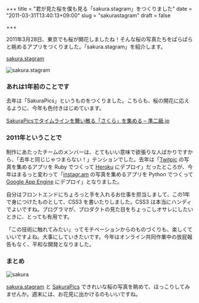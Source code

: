 +++
title = "君が見た桜を僕も見る「sakura.stagram」をつくりました"
date = "2011-03-31T13:40:13+09:00"
slug = "sakurastagram"
draft = false

+++

<p>2011年3月28日、東京でも桜が開花しましたね！そんな桜の写真たちをぱらぱらと眺めるアプリをつくりました。「sakura.stagram」を紹介します。</p>
<p><a href="http://sakurastagram.appspot.com/">sakura.stagram</a></p>
<p><img src="http://img.skitch.com/20110331-bk9hx9r89isthhpy36qb8qg49i.png" alt="sakura.stagram" /></p>
<h3>あれは1年前のことです</h3>
<p>去年は「SakuraPics」というものをつくりました。こちらも、桜の開花に応えるように、今年も色付きはじめています。</p>
<p><a href="http://june29.jp/2010/03/27/sakurapics/">SakuraPicsでタイムラインを舞い散る「さくら」を集める &#8211; 準二級.jp</a></p>
<h3>2011年ということで</h3>
<p>制作にあたったチームのメンバーは、とてもいい意味で欲張りな人ばかりですから、「去年と同じじゃつまらない！」テンションでした。去年は「<a href="http://twitpic.com/">Twitpic</a> の写真を集めるアプリを Ruby でつくって <a href="http://heroku.com/">Heroku</a> にデプロイ」だったところが、今年はまるっと変わって「<a href="http://instagr.am/">instagr.am</a> の写真を集めるアプリを Python でつくって <a href="http://code.google.com/intl/en/appengine/">Google App Engine</a> にデプロイ」となりました。</p>
<p>自分はフロントエンドにちょろっと手を入れるお仕事を担当しまして、この1年で身につけたものとして、CSS3 を書いたりしました。CSS3 は本当にハンディでよいですね。プログラマが、プロダクトの見た目をちょっこしオサレにしたいときに、とっても有用です。</p>
<p>「この技術に触れてみたい」ってモチベーションからのものづくりも、楽しくていいですよね。大事にしていきたいです。今年はオンライン共同作業中の放屁報告もなく、平和な開発となりました。</p>
<h3>まとめ</h3>
<p><img src="http://img.skitch.com/20110331-dbnrj2hd735scciqtc77mdr2ur.png" alt="sakura" /></p>
<p><a href="http://sakurastagram.appspot.com/">sakura.stagram</a> と <a href="http://sakura.heroku.com/">SakuraPics</a> できれいな桜の写真を眺めて、ほっこりしてみませんか。週末には、お花見に出かけるのもいいですね。</p>
